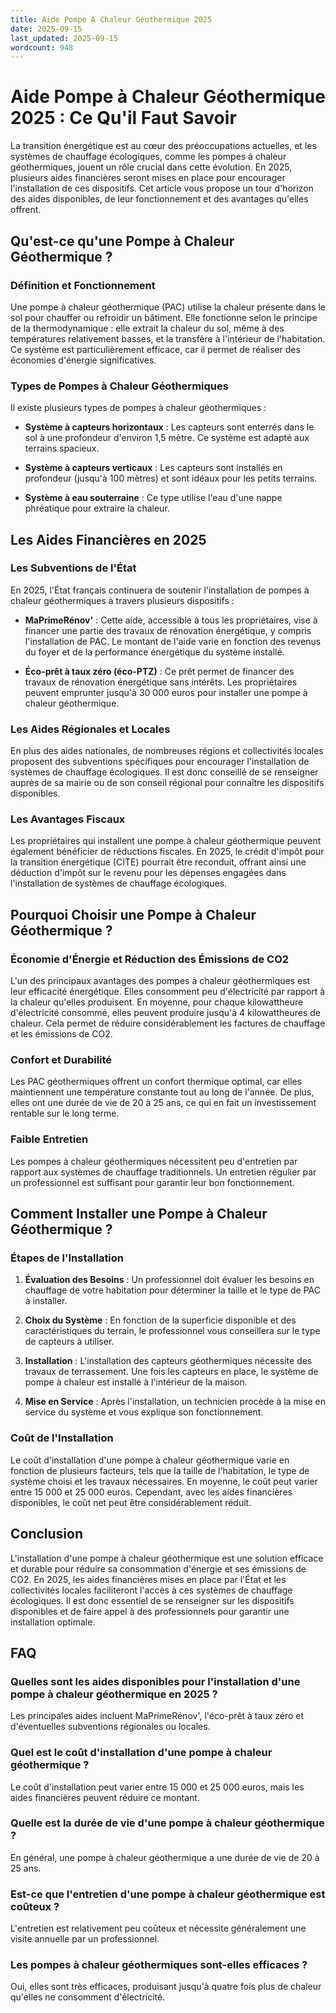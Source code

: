 ```yaml
---
title: Aide Pompe A Chaleur Géothermique 2025
date: 2025-09-15
last_updated: 2025-09-15
wordcount: 948
---
```


# Aide Pompe à Chaleur Géothermique 2025 : Ce Qu'il Faut Savoir

La transition énergétique est au cœur des préoccupations actuelles, et les systèmes de chauffage écologiques, comme les pompes à chaleur géothermiques, jouent un rôle crucial dans cette évolution. En 2025, plusieurs aides financières seront mises en place pour encourager l'installation de ces dispositifs. Cet article vous propose un tour d'horizon des aides disponibles, de leur fonctionnement et des avantages qu'elles offrent.

## Qu'est-ce qu'une Pompe à Chaleur Géothermique ?

### Définition et Fonctionnement

Une pompe à chaleur géothermique (PAC) utilise la chaleur présente dans le sol pour chauffer ou refroidir un bâtiment. Elle fonctionne selon le principe de la thermodynamique : elle extrait la chaleur du sol, même à des températures relativement basses, et la transfère à l'intérieur de l'habitation. Ce système est particulièrement efficace, car il permet de réaliser des économies d'énergie significatives.

### Types de Pompes à Chaleur Géothermiques

Il existe plusieurs types de pompes à chaleur géothermiques :

- **Système à capteurs horizontaux** : Les capteurs sont enterrés dans le sol à une profondeur d'environ 1,5 mètre. Ce système est adapté aux terrains spacieux.
  
- **Système à capteurs verticaux** : Les capteurs sont installés en profondeur (jusqu'à 100 mètres) et sont idéaux pour les petits terrains.

- **Système à eau souterraine** : Ce type utilise l'eau d'une nappe phréatique pour extraire la chaleur.

## Les Aides Financières en 2025

### Les Subventions de l'État

En 2025, l'État français continuera de soutenir l'installation de pompes à chaleur géothermiques à travers plusieurs dispositifs :

- **MaPrimeRénov'** : Cette aide, accessible à tous les propriétaires, vise à financer une partie des travaux de rénovation énergétique, y compris l'installation de PAC. Le montant de l'aide varie en fonction des revenus du foyer et de la performance énergétique du système installé.

- **Éco-prêt à taux zéro (éco-PTZ)** : Ce prêt permet de financer des travaux de rénovation énergétique sans intérêts. Les propriétaires peuvent emprunter jusqu'à 30 000 euros pour installer une pompe à chaleur géothermique.

### Les Aides Régionales et Locales

En plus des aides nationales, de nombreuses régions et collectivités locales proposent des subventions spécifiques pour encourager l'installation de systèmes de chauffage écologiques. Il est donc conseillé de se renseigner auprès de sa mairie ou de son conseil régional pour connaître les dispositifs disponibles.

### Les Avantages Fiscaux

Les propriétaires qui installent une pompe à chaleur géothermique peuvent également bénéficier de réductions fiscales. En 2025, le crédit d'impôt pour la transition énergétique (CITE) pourrait être reconduit, offrant ainsi une déduction d'impôt sur le revenu pour les dépenses engagées dans l'installation de systèmes de chauffage écologiques.

## Pourquoi Choisir une Pompe à Chaleur Géothermique ?

### Économie d'Énergie et Réduction des Émissions de CO2

L'un des principaux avantages des pompes à chaleur géothermiques est leur efficacité énergétique. Elles consomment peu d'électricité par rapport à la chaleur qu'elles produisent. En moyenne, pour chaque kilowattheure d'électricité consommé, elles peuvent produire jusqu'à 4 kilowattheures de chaleur. Cela permet de réduire considérablement les factures de chauffage et les émissions de CO2.

### Confort et Durabilité

Les PAC géothermiques offrent un confort thermique optimal, car elles maintiennent une température constante tout au long de l'année. De plus, elles ont une durée de vie de 20 à 25 ans, ce qui en fait un investissement rentable sur le long terme.

### Faible Entretien

Les pompes à chaleur géothermiques nécessitent peu d'entretien par rapport aux systèmes de chauffage traditionnels. Un entretien régulier par un professionnel est suffisant pour garantir leur bon fonctionnement.

## Comment Installer une Pompe à Chaleur Géothermique ?

### Étapes de l'Installation

1. **Évaluation des Besoins** : Un professionnel doit évaluer les besoins en chauffage de votre habitation pour déterminer la taille et le type de PAC à installer.

2. **Choix du Système** : En fonction de la superficie disponible et des caractéristiques du terrain, le professionnel vous conseillera sur le type de capteurs à utiliser.

3. **Installation** : L'installation des capteurs géothermiques nécessite des travaux de terrassement. Une fois les capteurs en place, le système de pompe à chaleur est installé à l'intérieur de la maison.

4. **Mise en Service** : Après l'installation, un technicien procède à la mise en service du système et vous explique son fonctionnement.

### Coût de l'Installation

Le coût d'installation d'une pompe à chaleur géothermique varie en fonction de plusieurs facteurs, tels que la taille de l'habitation, le type de système choisi et les travaux nécessaires. En moyenne, le coût peut varier entre 15 000 et 25 000 euros. Cependant, avec les aides financières disponibles, le coût net peut être considérablement réduit.

## Conclusion

L'installation d'une pompe à chaleur géothermique est une solution efficace et durable pour réduire sa consommation d'énergie et ses émissions de CO2. En 2025, les aides financières mises en place par l'État et les collectivités locales faciliteront l'accès à ces systèmes de chauffage écologiques. Il est donc essentiel de se renseigner sur les dispositifs disponibles et de faire appel à des professionnels pour garantir une installation optimale.

## FAQ

### Quelles sont les aides disponibles pour l'installation d'une pompe à chaleur géothermique en 2025 ?

Les principales aides incluent MaPrimeRénov', l'éco-prêt à taux zéro et d'éventuelles subventions régionales ou locales.

### Quel est le coût d'installation d'une pompe à chaleur géothermique ?

Le coût d'installation peut varier entre 15 000 et 25 000 euros, mais les aides financières peuvent réduire ce montant.

### Quelle est la durée de vie d'une pompe à chaleur géothermique ?

En général, une pompe à chaleur géothermique a une durée de vie de 20 à 25 ans.

### Est-ce que l'entretien d'une pompe à chaleur géothermique est coûteux ?

L'entretien est relativement peu coûteux et nécessite généralement une visite annuelle par un professionnel.

### Les pompes à chaleur géothermiques sont-elles efficaces ?

Oui, elles sont très efficaces, produisant jusqu'à quatre fois plus de chaleur qu'elles ne consomment d'électricité.